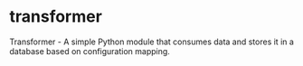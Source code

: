 # transformer
Transformer - A simple Python module that consumes data and stores it in a database based on configuration mapping.
